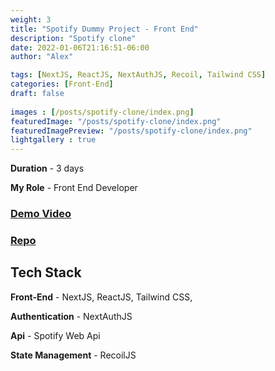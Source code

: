 ```yaml
---
weight: 3
title: "Spotify Dummy Project - Front End"
description: "Spotify clone"
date: 2022-01-06T21:16:51-06:00
author: "Alex"

tags: [NextJS, ReactJS, NextAuthJS, Recoil, Tailwind CSS]
categories: [Front-End]
draft: false 
    
images : [/posts/spotify-clone/index.png]
featuredImage: "/posts/spotify-clone/index.png"
featuredImagePreview: "/posts/spotify-clone/index.png"
lightgallery : true
---
```


<!--more-->

**Duration** - 3 days

**My Role** - Front End Developer

### [Demo Video](https://youtu.be/tM8pquJBciE)
### [Repo](https://github.com/zengjilie/spotify-clone)
<!-- ## Motivation

Authorization is so popular in lots of applications. It's an important step to build a big social app project. So I want to learn this. I heard Next.js is a production-ready full-stack framework, so I want to learn that too. -->

## Tech Stack
**Front-End** - NextJS, ReactJS, Tailwind CSS,

**Authentication** - NextAuthJS

**Api** - Spotify Web Api

**State Management** - RecoilJS
